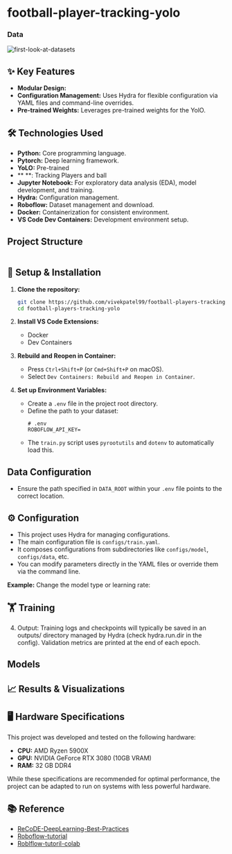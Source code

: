 # football-player-tracking-yolo

### Data


![first-look-at-datasets]()

## ✨ Key Features

- **Modular Design:** 
- **Configuration Management:** Uses Hydra for flexible configuration via YAML files and command-line overrides.
- **Pre-trained Weights:** Leverages pre-trained weights for the YolO.

## 🛠️ Technologies Used

- **Python:** Core programming language.
- **Pytorch:** Deep learning framework.
- **YoLO:** Pre-trained 
- ** **:  Tracking Players and ball
- **Jupyter Notebook:** For exploratory data analysis (EDA), model development, and training.
- **Hydra:** Configuration management.
- **Roboflow:** Dataset management and download.
- **Docker:** Containerization for consistent environment.
- **VS Code Dev Containers:** Development environment setup.

## Project Structure

```

```

## 🔧 Setup & Installation

1. **Clone the repository:**

   ```bash
   git clone https://github.com/vivekpatel99/football-players-tracking-yolo.git
   cd football-players-tracking-yolo
   ```

2. **Install VS Code Extensions:**

   - Docker
   - Dev Containers

3. **Rebuild and Reopen in Container:**

   - Press `Ctrl+Shift+P` (or `Cmd+Shift+P` on macOS).
   - Select `Dev Containers: Rebuild and Reopen in Container`.

4. **Set up Environment Variables:**

   - Create a `.env` file in the project root directory.
   - Define the path to your dataset:
     ```dotenv
     # .env
     ROBOFLOW_API_KEY=
     ```
   - The `train.py` script uses `pyrootutils` and `dotenv` to automatically load this.

## Data Configuration

- Ensure the path specified in `DATA_ROOT` within your `.env` file points to the correct location.


## ⚙️ Configuration

- This project uses Hydra for managing configurations.
- The main configuration file is `configs/train.yaml`.
- It composes configurations from subdirectories like `configs/model`, `configs/data`, etc.
- You can modify parameters directly in the YAML files or override them via the command line.

**Example:** Change the model type or learning rate:


## 🏋️ Training


4. Output: Training logs and checkpoints will typically be saved in an outputs/ directory managed by Hydra (check hydra.run.dir in the config). Validation metrics are printed at the end of each epoch.

## Models


## 📈 Results & Visualizations



## 🖥️ Hardware Specifications

This project was developed and tested on the following hardware:

- **CPU:** AMD Ryzen 5900X
- **GPU:** NVIDIA GeForce RTX 3080 (10GB VRAM)
- **RAM:** 32 GB DDR4

While these specifications are recommended for optimal performance, the project can be adapted to run on systems with less powerful hardware.

## 📚 Reference

- [ReCoDE-DeepLearning-Best-Practices](https://imperialcollegelondon.github.io/ReCoDE-DeepLearning-Best-Practices/)
- [Roboflow-tutorial](https://www.youtube.com/watch?v=aBVGKoNZQUw) 
- [Roblflow-tutoril-colab](https://colab.research.google.com/github/roboflow-ai/notebooks/blob/main/notebooks/football-ai.ipynb#scrollTo=H1smkPKfYm00)
